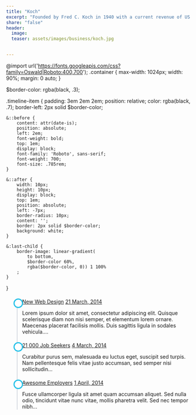 ```yaml
---
title: "Koch"
excerpt: "Founded by Fred C. Koch in 1940 with a current revenue of ‎US $110 billion (2019)"
share: "false"
header:
  image: 
  teaser: assets/images/business/koch.jpg


---
```


<style type="text/css">
	
ul.timeline {
    list-style-type: none;
    position: relative; }

ul.timeline:before {
    content: ' ';
    background: #d4d9df;
    display: inline-block;
    position: absolute;
    left: 29px;
    width: 2px;
    height: 100%;
    z-index: 400; }

ul.timeline > li {
    margin: 20px 0;
    padding-left: 20px; }

ul.timeline > li:before {
    content: ' ';
    background: white;
    display: inline-block;
    position: absolute;
    border-radius: 50%;
    border: 3px solid #22c0e8;
    left: 20px;
    width: 20px;
    height: 20px;
    z-index: 400; }
</style>


@import url('https://fonts.googleapis.com/css?family=Oswald|Roboto:400,700');
.container {
	max-width: 1024px;
	width: 90%;
	margin: 0 auto;
}

$border-color: rgba(black, .3);

.timeline-item {
	padding: 3em 2em 2em;
	position: relative;
	color: rgba(black, .7);
	border-left: 2px solid $border-color;
		
	&::before {
		content: attr(date-is);
		position: absolute;
		left: 2em;
		font-weight: bold;
		top: 1em;
		display: block;
		font-family: 'Roboto', sans-serif;
		font-weight: 700;
		font-size: .785rem;
	}

	&::after {
		width: 10px;
		height: 10px;
		display: block;
		top: 1em;
		position: absolute;
		left: -7px;
		border-radius: 10px;
		content: '';
		border: 2px solid $border-color;
		background: white;
	}

	&:last-child {
		border-image: linear-gradient(
			to bottom,
			$border-color 60%,
			rgba($border-color, 0)) 1 100%
		;
	}
}


<div class="container">
	<ul class="timeline">
		<li>
			<a target="_blank" href="https://www.totoprayogo.com/#">New Web Design</a>
			<a href="#" class="float-right">21 March, 2014</a>
			<p>Lorem ipsum dolor sit amet, consectetur adipiscing elit. Quisque scelerisque diam non nisi semper, et elementum lorem ornare. Maecenas placerat facilisis mollis. Duis sagittis ligula in sodales vehicula....</p>
		</li>
		<li>
			<a href="#">21 000 Job Seekers</a>
			<a href="#" class="float-right">4 March, 2014</a>
			<p>Curabitur purus sem, malesuada eu luctus eget, suscipit sed turpis. Nam pellentesque felis vitae justo accumsan, sed semper nisi sollicitudin...</p>
		</li>
		<li>
			<a href="#">Awesome Employers</a>
			<a href="#" class="float-right">1 April, 2014</a>
			<p>Fusce ullamcorper ligula sit amet quam accumsan aliquet. Sed nulla odio, tincidunt vitae nunc vitae, mollis pharetra velit. Sed nec tempor nibh...</p>
		</li>
	</ul>	
</div>